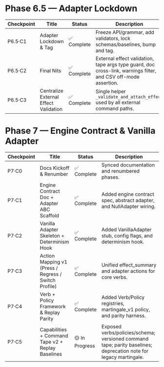 # Phase 6.5 — Adapter Lockdown

| Checkpoint | Title | Status | Description |
|-------------|--------|---------|-------------|
| P6.5·C1 | Adapter Lockdown & Tag | ✅ Complete | Freeze API/grammar, add validators, lock schemas/baselines, bump and tag. |
| P6.5·C2 | Final Nits | ✅ Complete | External effect validation, tape args type guard, doc cross-link, warnings filter, and CSV off-mode assertion. |
| P6.5·C3 | Centralize External Effect Validation | ✅ Complete | Single helper `_validate_and_attach_effect` used by all external command paths. |

# Phase 7 — Engine Contract & Vanilla Adapter

| Checkpoint | Title | Status | Description |
|-------------|--------|---------|-------------|
| P7·C0 | Docs Kickoff & Renumber | ✅ Complete | Synced documentation and renumbered phases. |
| P7·C1 | Engine Contract Doc + Adapter ABC Scaffold | ✅ Complete | Added engine contract spec, abstract adapter, and NullAdapter wiring. |
| P7·C2 | Vanilla Adapter Skeleton + Determinism Hook | ✅ Complete | Added VanillaAdapter stub, config flags, and determinism hook. |
| P7·C3 | Action Mapping v1 (Press / Regress / Switch Profile) | ✅ Complete | Unified effect_summary and adapter actions for core verbs. |
| P7·C4 | Verb + Policy Framework & Replay Parity | ✅ Complete | Added Verb/Policy registries, martingale_v1 policy, and parity harness. |
| P7·C5 | Capabilities + Command Tape v2 + Replay Baselines | 🟡 In Progress | Exposed verbs/policies/schema; versioned command tape; parity baselines; deprecation note for legacy martingale. |
